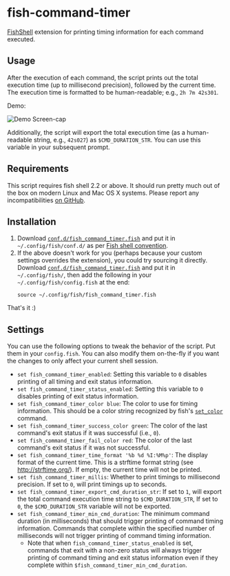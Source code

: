 # fish-command-timer

[FishShell](https://fishshell.com/) extension for printing timing information for each command executed.

## Usage

After the execution of each command, the script prints out the total
execution time (up to millisecond precision), followed by the current time. The
execution time is formatted to be human-readable; e.g., `2h 7m 42s301`.

Demo:

![Demo Screen-cap](https://github.com/jichu4n/bash-command-timer/raw/master/bash_command_timer_screenshot.gif)

Additionally, the script will export the total execution time (as a human-readable string, e.g., `42s027`) as `$CMD_DURATION_STR`. You can use this
variable in your subsequent prompt.

## Requirements

This script requires fish shell 2.2 or above. It should run pretty much out of
the box on modern Linux and Mac OS X systems. Please report any
incompatibilities [on GitHub](https://github.com/jichu4n/fish-command-timer/issues).

## Installation

1. Download [`conf.d/fish_command_timer.fish`](https://github.com/jichu4n/fish-command-timer/blob/master/conf.d/fish_command_timer.fish) and put it in `~/.config/fish/conf.d/` as per [Fish shell convention](https://fishshell.com/docs/current/index.html#initialization).
2. If the above doesn't work for you (perhaps because your custom settings overrides the extension), you could try sourcing it directly. Download [`conf.d/fish_command_timer.fish`](https://github.com/jichu4n/fish-command-timer/blob/master/conf.d/fish_command_timer.fish) and put it in `~/.config/fish/`, then add the following in your `~/.config/fish/config.fish` at the end:
   ```
   source ~/.config/fish/fish_command_timer.fish
   ```

That's it :)

## Settings

You can use the following options to tweak the behavior of the script.
Put them in your `config.fish`.
You can also modify them on-the-fly if you want the changes to only affect your current shell session.

- `set fish_command_timer_enabled`: Setting this variable to `0` disables
  printing of all timing and exit status information.
- `set fish_command_timer_status_enabled`: Setting this variable to `0`
  disables printing of exit status information.
- `set fish_command_timer_color blue`: The color to use for timing information.
  This should be a color string recognized by fish's [`set_color`](http://fishshell.com/docs/current/commands.html#set_color) command.
- `set fish_command_timer_success_color green`: The color of the last command's exit
  status if it was successful (i.e., `0`).
- `set fish_command_timer_fail_color red`: The color of the last command's exit
  status if it was not successful.
- `set fish_command_timer_time_format '%b %d %I:%M%p'`: The display format of
  the current time. This is a strftime format string (see
  http://strftime.org/). If empty, the current time will not be printed.
- `set fish_command_timer_millis`: Whether to print timings to millisecond
  precision. If set to `0`, will print timings up to seconds.
- `set fish_command_timer_export_cmd_duration_str`: If set to `1`, will export
  the total command execution time string to `$CMD_DURATION_STR`, If set to `0`, the `$CMD_DURATION_STR` variable will not be exported.
- `set fish_command_timer_min_cmd_duration`: The minimum command duration (in
  milliseconds) that should trigger printing of command timing information.
  Commands that complete within the specified number of milliseconds will not
  trigger printing of command timing information.
  - Note that when `fish_command_timer_status_enabled` is set, commands that
    exit with a non-zero status will always trigger printing of command timing
    and exit status information even if they complete within
    `$fish_command_timer_min_cmd_duration`.
